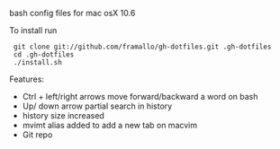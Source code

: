 bash config files for mac osX 10.6

To install run

     git clone git://github.com/framallo/gh-dotfiles.git .gh-dotfiles
     cd .gh-dotfiles
     ./install.sh


Features:
* Ctrl + left/right arrows move forward/backward a word on bash
* Up/ down arrow partial search in history
* history size increased
* mvimt alias added to add a new tab on macvim
* Git repo
